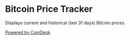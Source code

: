 # Bitcoin Price Tracker

Displays current and historical (last 31 days) Bitcoin prices.

[Powered by CoinDesk](https://www.coindesk.com/price/bitcoin)
